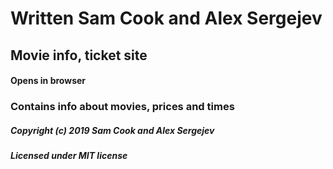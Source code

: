 # Written Sam Cook and Alex Sergejev

## Movie info, ticket site

#### Opens in browser

### Contains info about movies, prices and times

##### Copyright (c) 2019 Sam Cook and Alex Sergejev
##### Licensed under MIT license
